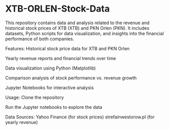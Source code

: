 # XTB-ORLEN-Stock-Data

This repository contains data and analysis related to the revenue and historical stock prices of XTB (XTB) and PKN Orlen (PKN). It includes datasets, Python scripts for data visualization, and insights into the financial performance of both companies.

Features:
Historical stock price data for XTB and PKN Orlen

Yearly revenue reports and financial trends over time

Data visualization using Python (Matplotlib)

Comparison analysis of stock performance vs. revenue growth

Jupyter Notebooks for interactive analysis

Usage:
Clone the repository

Run the Jupyter notebooks to explore the data

Data Sources:
Yahoo Finance (for stock prices)
strefainwestorow.pl (for yearly revenue)
